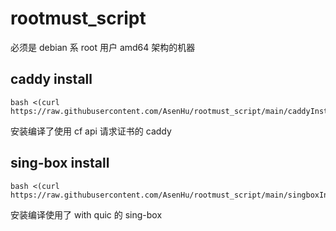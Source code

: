 # rootmust_script

必须是 debian 系 root 用户 amd64 架构的机器

## caddy install

```shell
bash <(curl https://raw.githubusercontent.com/AsenHu/rootmust_script/main/caddyInstall.sh)
```

安装编译了使用 cf api 请求证书的 caddy

## sing-box install

```shell
bash <(curl https://raw.githubusercontent.com/AsenHu/rootmust_script/main/singboxInstall.sh)
```

安装编译使用了 with quic 的 sing-box